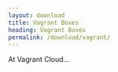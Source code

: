 ```yaml
---
layout: download
title: Vagrant Boxes
heading: Vagrant Boxes
permalink: /download/vagrant/
---
```


At Vagrant Cloud...
